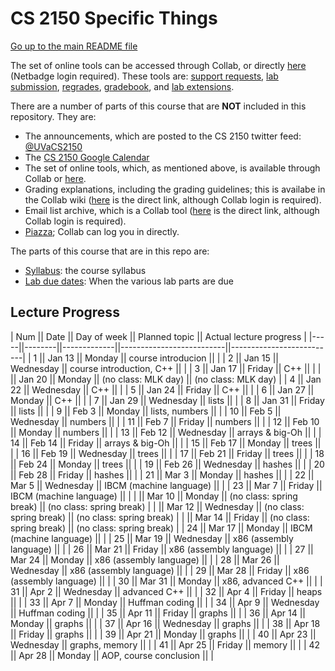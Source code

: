 CS 2150 Specific Things
=======================

[Go up to the main README file](../README.html)

The set of online tools can be accessed through Collab, or directly
[here](https://libra.cs.virginia.edu/~pedagogy/) (Netbadge login
required).  These tools are:
[support requests](https://libra.cs.virginia.edu/~pedagogy/index.php?redirect=support.php), 
[lab submission](https://libra.cs.virginia.edu/~pedagogy/index.php?redirect=submit.php), 
[regrades](https://libra.cs.virginia.edu/~pedagogy/index.php?redirect=regrades.php), 
[gradebook](https://libra.cs.virginia.edu/~pedagogy/index.php?redirect=gradebook.php), and 
[lab extensions](https://libra.cs.virginia.edu/~pedagogy/index.php?redirect=labextension.php).

There are a number of parts of this course that are **NOT** included
in this repository.  They are:

- The announcements, which are posted to the CS 2150 twitter feed:
  [@UVaCS2150](http://twitter.com/UVaCS2150)
- The [CS 2150 Google 
  Calendar](https://www.google.com/calendar/embed?src=1ea0dfillqvhlop8d7t0m8afuo%40group.calendar.google.com&amp;amp;ctz=America/New_York)
- The set of online tools, which, as mentioned above, is available
  through Collab or [here](https://libra.cs.virginia.edu/~pedagogy/).
- Grading explanations, including the grading guidelines; this is
  availabe in the Collab wiki
 ([here](https://collab.itc.virginia.edu/portal/site/7d8b39e0-ac9d-48c1-ab42-c3ca20dfb23c/page/7f11823d-8dc6-47a0-a3ea-f8ea5e3f8272)
  is the direct link, although Collab login is required).
- Email list archive, which is a Collab tool
  ([here](https://collab.itc.virginia.edu/portal/site/7d8b39e0-ac9d-48c1-ab42-c3ca20dfb23c/page/770a28a5-0679-405a-913a-49301c5c9a60)
  is the direct link, although Collab login is required).
- [Piazza](https://piazza.com/); Collab can log you in directly.

The parts of this course that are in this repo are:

- [Syllabus](syllabus.html): the course syllabus
- [Lab due dates](labduedates.html): When the various lab parts
  are due


Lecture Progress
----------------

| Num || Date   || Day of week || Planned topic            || Actual lecture progress  | 
|-----||--------||-------------||--------------------------||--------------------------|
| 1   || Jan 13 || Monday      || course introducion       ||                          |
| 2   || Jan 15 || Wednesday   || course introduction, C++ ||                          |
| 3   || Jan 17 || Friday      || C++                      ||                          |
|     || Jan 20 || Monday      || (no class: MLK day)      || (no class: MLK day)      |
| 4   || Jan 22 || Wednesday   || C++                      ||                          |
| 5   || Jan 24 || Friday      || C++                      ||                          |
| 6   || Jan 27 || Monday      || C++                      ||                          |
| 7   || Jan 29 || Wednesday   || lists                    ||                          |
| 8   || Jan 31 || Friday      || lists                    ||                          |
| 9   || Feb 3  || Monday      || lists, numbers           ||                          |
| 10  || Feb 5  || Wednesday   || numbers                  ||                          |
| 11  || Feb 7  || Friday      || numbers                  ||                          |
| 12  || Feb 10 || Monday      || numbers                  ||                          |
| 13  || Feb 12 || Wednesday   || arrays & big-Oh          ||                          |
| 14  || Feb 14 || Friday      || arrays & big-Oh          ||                          |
| 15  || Feb 17 || Monday      || trees                    ||                          |
| 16  || Feb 19 || Wednesday   || trees                    ||                          |
| 17  || Feb 21 || Friday      || trees                    ||                          |
| 18  || Feb 24 || Monday      || trees                    ||                          |
| 19  || Feb 26 || Wednesday   || hashes                   ||                          |
| 20  || Feb 28 || Friday      || hashes                   ||                          |
| 21  || Mar 3  || Monday      || hashes                   ||                          |
| 22  || Mar 5  || Wednesday   || IBCM (machine language)  ||                          |
| 23  || Mar 7  || Friday      || IBCM (machine language)  ||                          |
|     || Mar 10 || Monday      || (no class: spring break) || (no class: spring break) |
|     || Mar 12 || Wednesday   || (no class: spring break) || (no class: spring break) |
|     || Mar 14 || Friday      || (no class: spring break) || (no class: spring break) |
| 24  || Mar 17 || Monday      || IBCM (machine language)  ||                          |
| 25  || Mar 19 || Wednesday   || x86 (assembly language)  ||                          |
| 26  || Mar 21 || Friday      || x86 (assembly language)  ||                          |
| 27  || Mar 24 || Monday      || x86 (assembly language)  ||                          |
| 28  || Mar 26 || Wednesday   || x86 (assembly language)  ||                          |
| 29  || Mar 28 || Friday      || x86 (assembly language)  ||                          |
| 30  || Mar 31 || Monday      || x86, advanced C++        ||                          |
| 31  || Apr 2  || Wednesday   || advanced C++             ||                          |
| 32  || Apr 4  || Friday      || heaps                    ||                          |
| 33  || Apr 7  || Monday      || Huffman coding           ||                          |
| 34  || Apr 9  || Wednesday   || Huffman coding           ||                          |
| 35  || Apr 11 || Friday      || graphs                   ||                          |
| 36  || Apr 14 || Monday      || graphs                   ||                          |
| 37  || Apr 16 || Wednesday   || graphs                   ||                          |
| 38  || Apr 18 || Friday      || graphs                   ||                          |
| 39  || Apr 21 || Monday      || graphs                   ||                          |
| 40  || Apr 23 || Wednesday   || graphs, memory           ||                          |
| 41  || Apr 25 || Friday      || memory                   ||                          |
| 42  || Apr 28 || Monday      || AOP, course conclusion   ||                          |
